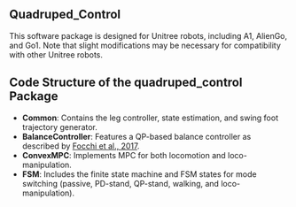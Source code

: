## Quadruped_Control
This software package is designed for Unitree robots, including A1, AlienGo, and Go1. Note that slight modifications may be necessary for compatibility with other Unitree robots.

## Code Structure of the quadruped_control Package
- **Common**: Contains the leg controller, state estimation, and swing foot trajectory generator.
- **BalanceController**: Features a QP-based balance controller as described by [Focchi et al., 2017](https://iit-dlslab.github.io/papers/focchi2016.pdf).
- **ConvexMPC**: Implements MPC for both locomotion and loco-manipulation.
- **FSM**: Includes the finite state machine and FSM states for mode switching (passive, PD-stand, QP-stand, walking, and loco-manipulation).
